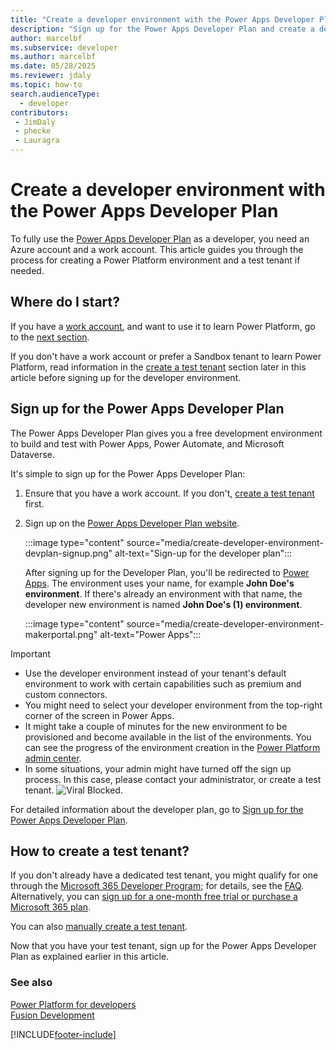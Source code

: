 ```yaml
---
title: "Create a developer environment with the Power Apps Developer Plan"
description: "Sign up for the Power Apps Developer Plan and create a developer environment."
author: marcelbf
ms.subservice: developer
ms.author: marcelbf
ms.date: 05/28/2025
ms.reviewer: jdaly
ms.topic: how-to
search.audienceType: 
  - developer
contributors:
 - JimDaly
 - phecke
 - Lauragra
---
```

# Create a developer environment with the Power Apps Developer Plan

To fully use the [Power Apps Developer Plan](plan.md) as a developer, you need an Azure account and a work account. This article guides you through the process for creating a Power Platform environment and a test tenant if needed.

## Where do I start?

If you have a [work account](/power-apps/maker/signup-for-powerapps#what-email-address-can-i-use), and want to use it to learn Power Platform, go to the [next section](#sign-up-for-the-power-apps-developer-plan).

If you don't have a work account or prefer a Sandbox tenant to learn Power Platform, read information in the [create a test tenant](#how-to-create-a-test-tenant) section later in this article before signing up for the developer environment.

## Sign up for the Power Apps Developer Plan

The Power Apps Developer Plan gives you a free development environment to build and test with Power Apps, Power Automate, and Microsoft Dataverse.

It's simple to sign up for the Power Apps Developer Plan:

1. Ensure that you have a work account. If you don't, [create a test tenant](#how-to-create-a-test-tenant) first.
2. Sign up on the [Power Apps Developer Plan website](https://aka.ms/PowerAppsDevPlan).

    :::image type="content" source="media/create-developer-environment-devplan-signup.png" alt-text="Sign-up for the developer plan":::

    After signing up for the Developer Plan, you'll be redirected to [Power Apps](https://make.powerapps.com). The environment uses your name, for example **John Doe's environment**. If there's already an environment with that name, the developer new environment is named **John Doe's (1) environment**.

    :::image type="content" source="media/create-developer-environment-makerportal.png" alt-text="Power Apps":::

> [!IMPORTANT]
>
> - Use the developer environment instead of your tenant's default environment to work with certain capabilities such as premium and custom connectors.
> - You might need to select your developer environment from the top-right corner of the screen in Power Apps.
> - It might take a couple of minutes for the new environment to be provisioned and become available in the list of the environments. You can see the progress of the environment creation in the [Power Platform admin center](https://admin.powerplatform.com).
> - In some situations, your admin might have turned off the sign up process. In this case, please contact your administrator, or create a test tenant.
> ![Viral Blocked.](media/create-developer-environment-viralblocked.png "Viral Blocked")

For detailed information about the developer plan, go to [Sign up for the Power Apps Developer Plan](/power-apps/maker/developer-plan).

## How to create a test tenant?

If you don't already have a dedicated test tenant, you might qualify for one through the [Microsoft 365 Developer Program](https://developer.microsoft.com/microsoft-365/dev-program); for details, see the [FAQ](/office/developer-program/microsoft-365-developer-program-faq#who-qualifies-for-a-microsoft-365-e5-developer-subscription-). Alternatively, you can [sign up for a one-month free trial or purchase a Microsoft 365 plan](https://www.microsoft.com/microsoft-365/try).

You can also [manually create a test tenant](/azure/active-directory/develop/quickstart-create-new-tenant).

Now that you have your test tenant, sign up for the Power Apps Developer Plan as explained earlier in this article.

### See also

[Power Platform for developers](get-started.md)<br/>
[Fusion Development](fusion-development.md)<br/>

[!INCLUDE[footer-include](../includes/footer-banner.md)]
